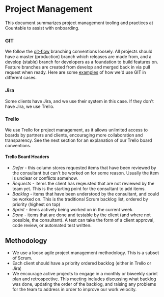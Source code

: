 # Project Management

This document summarizes project management tooling and practices at Countable to assist with onboarding.

### GIT

We follow the [git-flow](https://datasift.github.io/gitflow/IntroducingGitFlow.html) branching conventions loosely. All projects should have a master (production) branch which releases are made from, and a develop (stable) branch for developers as a foundation to build features on. Feature branches are created from develop and merged back in via pull request when ready. Here are some [examples](./GIT.md) of how we'd use GIT in different cases.

### Jira

Some clients have Jira, and we use their system in this case. If they don't have Jira, we use Trello.

### Trello

We use Trello for project management, as it allows unlimited access to boards by partners and clients, encouraging more collaboration and transparency. See the next section for an explanation of our Trello board conventions.

#### Trello Board Headers

  * *Defer* - this column stores requested items that have been reviewed by the consultant but can't be worked on for some reason. Usually the item is unclear or conflicts somehow.
  * *Requests* - items the client has reqeusted that are not reviewed by the team yet. This is the starting point for the consultant to add items.
  * *Backlog* - items that have been understood by the consultant, and could be worked on. This is the traditional Scrum backlog list, ordered by priority (highest on top)
  * *Sprint* - items actively being worked on in the current week.
  * *Done* - items that are done and testable by the client (and where not possible, the consultant). A test can take the form of a client approval, code review, or automated test written.

## Methodology

  * We use a loose agile project management methodology. This is a subset of Scrum.
  * Each client should have a priority ordered backlog (either in Trello or Jira)
  * We encourage active projects to engage in a monthly or biweekly sprint plan and retrospective. This meeting includes discussing what backlog was done, updating the order of the backlog, and raising any problems for the team to address in order to improve our work velocity.

